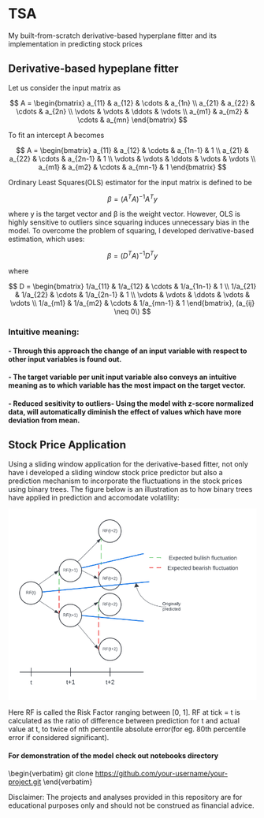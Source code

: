 # TSA

My built-from-scratch derivative-based hyperplane fitter and its implementation in predicting stock prices

## Derivative-based hypeplane fitter
Let us consider the input matrix as

$$
A = \begin{bmatrix}
    a_{11} & a_{12} & \cdots & a_{1n} \\
    a_{21} & a_{22} & \cdots & a_{2n} \\
    \vdots & \vdots & \ddots & \vdots \\
    a_{m1} & a_{m2} & \cdots & a_{mn}
\end{bmatrix}
$$

To fit an intercept A becomes

$$
A = \begin{bmatrix}
    a_{11} & a_{12} & \cdots & a_{1n-1} & 1 \\
    a_{21} & a_{22} & \cdots & a_{2n-1} & 1 \\
    \vdots & \vdots & \ddots & \vdots & \vdots \\
    a_{m1} & a_{m2} & \cdots & a_{mn-1} & 1
\end{bmatrix}
$$

Ordinary Least Squares(OLS) estimator for the input matrix is defined to be

$$
\beta = (A^T A)^{-1} A^T y
$$

where y is the target vector and β is the weight vector. However, OLS is highly sensitive to outliers since squaring induces unnecessary bias in the model. To overcome the problem of squaring, I developed derivative-based estimation, which uses:

$$
\beta = (D^T A)^{-1} D^T y
$$

where 

$$
D = \begin{bmatrix}
    1/a_{11} & 1/a_{12} & \cdots & 1/a_{1n-1} & 1 \\
    1/a_{21} & 1/a_{22} & \cdots & 1/a_{2n-1} & 1 \\
    \vdots & \vdots & \ddots & \vdots & \vdots \\
    1/a_{m1} & 1/a_{m2} & \cdots & 1/a_{mn-1} & 1
\end{bmatrix}, (a_{ij} \neq 0\)
$$

### Intuitive meaning:
#### - Through this approach the change of an input variable with respect to other input variables is found out.
#### - The target variable per unit input variable also conveys an intuitive meaning as to which variable has the most impact on the target vector.
#### - Reduced sesitivity to outliers- Using the model with z-score normalized data, will automatically diminish the effect of values which have more deviation from mean.

## Stock Price Application

Using a sliding window application for the derivative-based fitter, not only have i developed a sliding window stock price predictor but also a prediction mechanism to incorporate the fluctuations in the stock prices using binary trees. The figure below is an illustration as to how binary trees have applied in prediction and accomodate volatility:

![notebooks\binary_illustration.png](https://github.com/Vin1001/TSA/blob/main/notebooks/binary_illustration.png)

Here RF is called the Risk Factor ranging between [0, 1]. RF at tick = t is calculated as the ratio of difference between prediction for t and actual value at t, to twice of nth percentile absolute error(for eg. 80th percentile error if considered significant).
#### For demonstration of the model check out notebooks directory

\begin{verbatim}
git clone https://github.com/your-username/your-project.git
\end{verbatim}


Disclaimer:
The projects and analyses provided in this repository are for educational purposes only and should not be construed as financial advice.
